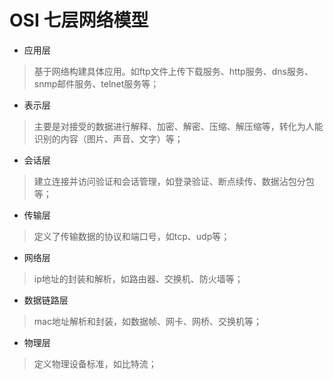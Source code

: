 # OSI 七层网络模型

+ 应用层
> 基于网络构建具体应用。如ftp文件上传下载服务、http服务、dns服务、snmp邮件服务、telnet服务等；
+ 表示层
> 主要是对接受的数据进行解释、加密、解密、压缩、解压缩等，转化为人能识别的内容（图片、声音、文字）等；
+ 会话层
> 建立连接并访问验证和会话管理，如登录验证、断点续传、数据沾包分包等；
+ 传输层
> 定义了传输数据的协议和端口号，如tcp、udp等；
+ 网络层
> ip地址的封装和解析，如路由器、交换机、防火墙等；
+ 数据链路层
> mac地址解析和封装，如数据帧、网卡、网桥、交换机等；
+ 物理层
> 定义物理设备标准，如比特流；

